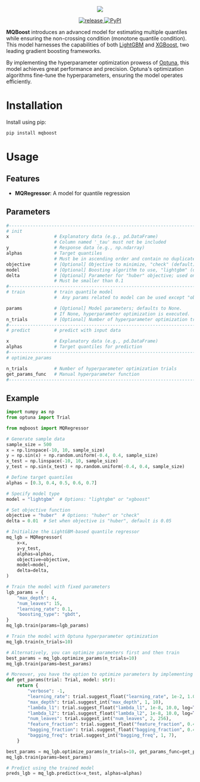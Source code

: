 <div style="text-align: center;">
  <img src="https://capsule-render.vercel.app/api?type=transparent&fontColor=0047AB&text=MQBoost&height=120&fontSize=90">
</div>
<p align="center">
  <a href="https://github.com/RektPunk/MQBoost/releases/latest">
    <img alt="release" src="https://img.shields.io/github/v/release/RektPunk/mqboost.svg">
  </a>
  <a href="https://pypi.python.org/pypi/mqboost/">
    <img alt="PyPI" src="https://badge.fury.io/py/mqboost.svg">
  </a>
<!--   <a href="LICENSE">
    <img alt="license" src="https://img.shields.io/badge/license-MIT-indigo.sv">
  </a> -->
</p>

**MQBoost** introduces an advanced model for estimating multiple quantiles while ensuring the non-crossing condition (monotone quantile condition). This model harnesses the capabilities of both [LightGBM](https://github.com/microsoft/LightGBM) and [XGBoost](https://github.com/dmlc/xgboost), two leading gradient boosting frameworks.

By implementing the hyperparameter optimization prowess of [Optuna](https://github.com/optuna/optuna), this model achieves great performance and precision. Optuna's optimization algorithms fine-tune the hyperparameters, ensuring the model operates efficiently.

# Installation
Install using pip:
```bash
pip install mqboost
```

# Usage
## Features
- **MQRegressor**: A model for quantile regression


## Parameters
```python
#-------------------------------------------------------------------------------------------------#
# init
x                 # Explanatory data (e.g., pd.DataFrame)
                  # Column named '_tau' must not be included
y                 # Response data (e.g., np.ndarray)
alphas            # Target quantiles
                  # Must be in ascending order and contain no duplicates
objective         # [Optional] Objective to minimize, "check" (default) or "huber"
model             # [Optional] Boosting algorithm to use, "lightgbm" (default) or "xgboost"
delta             # [Optional] Parameter for "huber" objective; used only when objective == "huber"
                  # Must be smaller than 0.1
#-------------------------------------------------------------------------------------------------#
# train           # train quantile model
                  #  Any params related to model can be used except "objective"

params            # [Optional] Model parameters; defaults to None.
                  # If None, hyperparameter optimization is executed.
n_trials          # [Optional] Number of hyperparameter optimization trials
#-------------------------------------------------------------------------------------------------#
# predict         # predict with input data

x                 # Explanatory data (e.g., pd.DataFrame)
alphas            # Target quantiles for prediction
#-------------------------------------------------------------------------------------------------#
# optimize_params

n_trials          # Number of hyperparameter optimization trials
get_params_func   # Manual hyperparameter function
#-------------------------------------------------------------------------------------------------#
```



## Example
```python
import numpy as np
from optuna import Trial

from mqboost import MQRegressor

# Generate sample data
sample_size = 500
x = np.linspace(-10, 10, sample_size)
y = np.sin(x) + np.random.uniform(-0.4, 0.4, sample_size)
x_test = np.linspace(-10, 10, sample_size)
y_test = np.sin(x_test) + np.random.uniform(-0.4, 0.4, sample_size)

# Define target quantiles
alphas = [0.3, 0.4, 0.5, 0.6, 0.7]

# Specify model type
model = "lightgbm"  # Options: "lightgbm" or "xgboost"

# Set objective function
objective = "huber"  # Options: "huber" or "check"
delta = 0.01  # Set when objective is "huber", default is 0.05

# Initialize the LightGBM-based quantile regressor
mq_lgb = MQRegressor(
    x=x,
    y=y_test,
    alphas=alphas,
    objective=objective,
    model=model,
    delta=delta,
)

# Train the model with fixed parameters
lgb_params = {
    "max_depth": 4,
    "num_leaves": 15,
    "learning_rate": 0.1,
    "boosting_type": "gbdt",
}
mq_lgb.train(params=lgb_params)

# Train the model with Optuna hyperparameter optimization
mq_lgb.train(n_trials=10)

# Alternatively, you can optimize parameters first and then train
best_params = mq_lgb.optimize_params(n_trials=10)
mq_lgb.train(params=best_params)

# Moreover, you have the option to optimize parameters by implementing functions manually
def get_params(trial: Trial, model: str):
    return {
        "verbose": -1,
        "learning_rate": trial.suggest_float("learning_rate", 1e-2, 1.0, log=True),
        "max_depth": trial.suggest_int("max_depth", 1, 10),
        "lambda_l1": trial.suggest_float("lambda_l1", 1e-8, 10.0, log=True),
        "lambda_l2": trial.suggest_float("lambda_l2", 1e-8, 10.0, log=True),
        "num_leaves": trial.suggest_int("num_leaves", 2, 256),
        "feature_fraction": trial.suggest_float("feature_fraction", 0.4, 1.0),
        "bagging_fraction": trial.suggest_float("bagging_fraction", 0.4, 1.0),
        "bagging_freq": trial.suggest_int("bagging_freq", 1, 7),
    }

best_params = mq_lgb.optimize_params(n_trials=10, get_params_func=get_params)
mq_lgb.train(params=best_params)

# Predict using the trained model
preds_lgb = mq_lgb.predict(x=x_test, alphas=alphas)
```
